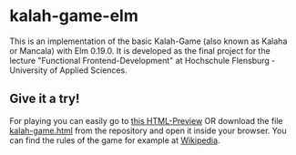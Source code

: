 # kalah-game-elm

This is an implementation of the basic Kalah-Game (also known as Kalaha or Mancala) with Elm 0.19.0. It is developed as the final project for the lecture "Functional Frontend-Development" at Hochschule Flensburg - University of Applied Sciences.

## Give it a try!
For playing you can easily go to <a href="http://htmlpreview.github.io/?https://github.com/lwiedema/kalah-game-elm/blob/master/kalah-game.html">this HTML-Preview</a> OR download the file <a href="kalah-game.html">kalah-game.html</a> from the repository and open it inside your browser.
You can find the rules of the game for example at <a href="https://en.wikipedia.org/wiki/Kalah" target="_blank" >Wikipedia</a>. 
